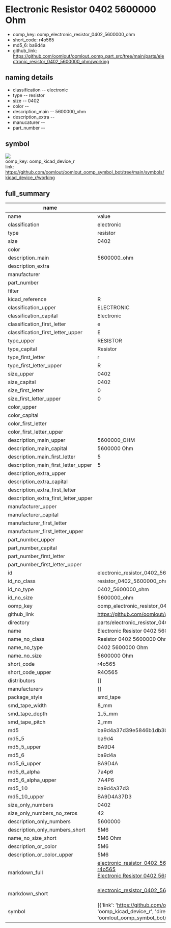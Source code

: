 # Electronic Resistor 0402 5600000 Ohm

  
* oomp_key: oomp_electronic_resistor_0402_5600000_ohm 
* short_code: r4o565
* md5_6: ba9d4a  
* github_link: https://github.com/oomlout/oomlout_oomp_part_src/tree/main/parts/electronic_resistor_0402_5600000_ohm/working  
## naming details
* classification -- electronic
* type -- resistor
* size -- 0402
* color -- 
* description_main -- 5600000_ohm
* description_extra -- 
* manucaturer -- 
* part_number -- 



## symbol

![](symbol/{index}/working/working_600.png)  
oomp_key: oomp_kicad_device_r  
link: https://github.com/oomlout/oomlout_oomp_symbol_bot/tree/main/symbols/kicad_device_r/working  


## full_summary
| name | value | 
| --- | --- | 
| name | value | 
| classification | electronic | 
| type | resistor | 
| size | 0402 | 
| color |  | 
| description_main | 5600000_ohm | 
| description_extra |  | 
| manufacturer |  | 
| part_number |  | 
| filter |  | 
| kicad_reference | R | 
| classification_upper | ELECTRONIC | 
| classification_capital | Electronic | 
| classification_first_letter | e | 
| classification_first_letter_upper | E | 
| type_upper | RESISTOR | 
| type_capital | Resistor | 
| type_first_letter | r | 
| type_first_letter_upper | R | 
| size_upper | 0402 | 
| size_capital | 0402 | 
| size_first_letter | 0 | 
| size_first_letter_upper | 0 | 
| color_upper |  | 
| color_capital |  | 
| color_first_letter |  | 
| color_first_letter_upper |  | 
| description_main_upper | 5600000_OHM | 
| description_main_capital | 5600000 Ohm | 
| description_main_first_letter | 5 | 
| description_main_first_letter_upper | 5 | 
| description_extra_upper |  | 
| description_extra_capital |  | 
| description_extra_first_letter |  | 
| description_extra_first_letter_upper |  | 
| manufacturer_upper |  | 
| manufacturer_capital |  | 
| manufacturer_first_letter |  | 
| manufacturer_first_letter_upper |  | 
| part_number_upper |  | 
| part_number_capital |  | 
| part_number_first_letter |  | 
| part_number_first_letter_upper |  | 
| id | electronic_resistor_0402_5600000_ohm | 
| id_no_class | resistor_0402_5600000_ohm | 
| id_no_type | 0402_5600000_ohm | 
| id_no_size | 5600000_ohm | 
| oomp_key | oomp_electronic_resistor_0402_5600000_ohm | 
| github_link | https://github.com/oomlout/oomlout_oomp_part_src/tree/main/parts/electronic_resistor_0402_5600000_ohm/working | 
| directory | parts/electronic_resistor_0402_5600000_ohm | 
| name | Electronic Resistor 0402 5600000 Ohm | 
| name_no_class | Resistor 0402 5600000 Ohm | 
| name_no_type | 0402 5600000 Ohm | 
| name_no_size | 5600000 Ohm | 
| short_code | r4o565 | 
| short_code_upper | R4O565 | 
| distributors | [] | 
| manufacturers | [] | 
| package_style | smd_tape | 
| smd_tape_width | 8_mm | 
| smd_tape_depth | 1_5_mm | 
| smd_tape_pitch | 2_mm | 
| md5 | ba9d4a37d39e5846b1db3bdc0f2b61fa | 
| md5_5 | ba9d4 | 
| md5_5_upper | BA9D4 | 
| md5_6 | ba9d4a | 
| md5_6_upper | BA9D4A | 
| md5_6_alpha | 7a4p6 | 
| md5_6_alpha_upper | 7A4P6 | 
| md5_10 | ba9d4a37d3 | 
| md5_10_upper | BA9D4A37D3 | 
| size_only_numbers | 0402 | 
| size_only_numbers_no_zeros | 42 | 
| description_only_numbers | 5600000 | 
| description_only_numbers_short | 5M6 | 
| name_no_size_short | 5M6 Ohm | 
| description_or_color | 5M6 | 
| description_or_color_upper | 5M6 | 
| markdown_full | [electronic_resistor_0402_5600000_ohm](https://github.com/oomlout/oomlout_oomp_part_src/tree/main/parts/electronic_resistor_0402_5600000_ohm/working)<br>[r4o565](https://github.com/oomlout/oomlout_oomp_part_src/tree/main/parts/electronic_resistor_0402_5600000_ohm/working)<br>[Electronic Resistor 0402 5600000 Ohm](https://github.com/oomlout/oomlout_oomp_part_src/tree/main/parts/electronic_resistor_0402_5600000_ohm/working)<br><br> | 
| markdown_short | [electronic_resistor_0402_5600000_ohm](https://github.com/oomlout/oomlout_oomp_part_src/tree/main/parts/electronic_resistor_0402_5600000_ohm/working)<br><br> | 
| symbol | [{'link': 'https://github.com/oomlout/oomlout_oomp_symbol_bot/tree/main/symbols/kicad_device_r', 'oomp_key': 'oomp_kicad_device_r', 'directory': 'oomlout_oomp_symbol_bot/symbols/kicad_device_r//working/working.kicad_sym', 'index': 0}] | 
